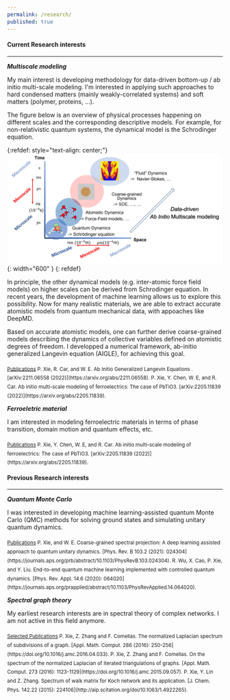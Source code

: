 ```yaml
---
permalink: /research/
published: true
---
```



#### Current Research interests
---------
__*Multiscale modeling*__

My main interest is developing methodology for data-driven bottom-up / ab initio multi-scale modeling. I'm interested in applying such approaches to hard condensed matters (mainly weakly-correlated systems) and soft matters (polymer, proteins, ...). 

The figure below is an overview of physical processes happening on different scales and the corresponding descriptive models. For example, for non-relativistic quantum systems, the dynamical model is the Schrodinger equation. 

{:refdef: style="text-align: center;"}
![Multiscale](/assets/images/multiscale.jpg){: width="600" }
{: refdef}

In principle, the other dynamical models (e.g. inter-atomic force field models) on higher scales can be derived from Schrodinger equation. In recent years, the development of machine learning allows us to explore this possibility. Now for many realistic materials, we are able to extract accurate atomistic models from quantum mechanical data, with appoaches like DeepMD. 

Based on accurate atomistic models, one can further derive coarse-grained models describing the dynamics of collective variables defined on atomistic degrees of freedom. I developped a numerical framework, ab-initio generalized Langevin equation (AIGLE), for achieving this goal.  

<sub>
<u>Publications</u>    
P. Xie, R. Car, and W. E. Ab Initio Generalized Langevin Equations
. [arXiv:2211.06558 (2022)](https://arxiv.org/abs/2211.06558).   
P. Xie, Y. Chen, W. E, and R. Car. Ab initio multi-scale modeling of ferroelectrics: The case of PbTiO3. [arXiv:2205.11839 (2022)](https://arxiv.org/abs/2205.11839).    
</sub>  


__*Ferroeletric material*__

I am interested in modeling ferroelectric materials in terms of phase transition, domain motion and quantum effects, etc. 

<sub>
<u>Publications</u>    
P. Xie, Y. Chen, W. E, and R. Car. Ab initio multi-scale modeling of ferroelectrics: The case of PbTiO3. [arXiv:2205.11839 (2022)](https://arxiv.org/abs/2205.11839).    
</sub>  


#### Previous Research interests
---------

__*Quantum Monte Carlo*__

I was interested in developing machine learning-assisted quantum Monte Carlo (QMC) methods for solving ground states and simulating unitary quantum dynamics.

<sub>
<u>Publications</u>     
P. Xie, and W. E. Coarse-grained spectral projection: A deep learning assisted approach to quantum unitary dynamics. [Phys. Rev. B 103.2 (2021): 024304](https://journals.aps.org/prb/abstract/10.1103/PhysRevB.103.024304).     
R. Wu, X. Cao, P. Xie, and Y. Liu. End-to-end quantum machine learning implemented with controlled quantum dynamics. [Phys. Rev. Appl. 14.6 (2020): 064020](https://journals.aps.org/prapplied/abstract/10.1103/PhysRevApplied.14.064020).     
</sub>     


__*Spectral graph theory*__

My earliest research interests are in spectral theory of complex networks. I am not active in this field anymore.    

<sub>
<u>Selected Publications</u>    
P. Xie, Z. Zhang and F. Comellas.  The normalized Laplacian spectrum of subdivisions of a graph. [Appl. Math.  Comput. 286 (2016): 250-256](https://doi.org/10.1016/j.amc.2016.04.033).     
P. Xie, Z. Zhang and F. Comellas. On the spectrum of the normalized Laplacian of iterated triangulations of graphs. [Appl. Math. Comput. 273 (2016): 1123-1129](https://doi.org/10.1016/j.amc.2015.09.057).         
P. Xie, Y. Lin and Z. Zhang. Spectrum of walk matrix for Koch network and its application. [J. Chem. Phys. 142.22 (2015): 224106](http://aip.scitation.org/doi/10.1063/1.4922265).   
</sub>    
